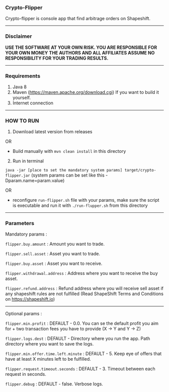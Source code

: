 ### Crypto-Flipper

Crypto-flipper is console app that find arbitrage orders on Shapeshift.

***
### Disclaimer

__USE THE SOFTWARE AT YOUR OWN RISK. YOU ARE RESPONSIBLE FOR YOUR OWN MONEY__
__THE AUTHORS AND ALL AFFILIATES ASSUME NO RESPONSIBILITY FOR YOUR TRADING RESULTS.__

***
### Requirements

1) Java 8
2) Maven (https://maven.apache.org/download.cgi) If you want to build it yourself.
3) Internet connection

***
### HOW TO RUN

1) Download latest version from releases

OR

* Build manually with `mvn clean install` in this directory

2) Run in terminal 

`java -jar [place to set the mandatory system params] target/crypto-flipper.jar` (system params can be set like this -Dparam.name=param.value)

OR 

* reconfigure `run-flipper.sh` file with  your params, make sure the script is executable and run it with `./run-flupper.sh` from this directory

***
### Parameters

Mandatory params :

`flipper.buy.amount` : Amount you want to trade.

`flipper.sell.asset` : Asset you want to trade.

`flipper.buy.asset` : Asset you want to receive.

`flipper.withdrawal.address` : Address where you want to receive the buy asset.

`flipper.refund.address` : Refund address where you will receive sell asset if any shapeshift rules are not fulfilled (Read ShapeShift Terms and Conditions on https://shapeshift.io)

***
Optional params :
 
`flipper.min.profit` : DEFAULT - 0.0. You can se the default profit you aim for + two transaction fees you have to provide (X -> Y and Y -> Z)

`flipper.logs.dest` : DEFAULT - Directory where you run the app. Path directory where you want to save the logs.

`flipper.min.offer.time.left.minute` : DEFAULT - 5. Keep eye of offers that have at least X minutes left to be fulfilled.

`flipper.request.timeout.seconds` : DEFAULT - 3. Timeout between each request in seconds.

`flipper.debug` : DEFAULT - false. Verbose logs.
